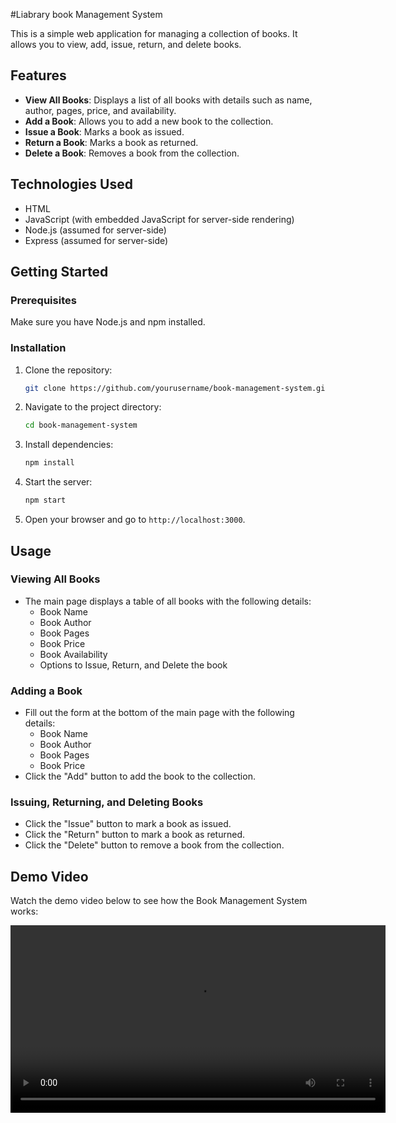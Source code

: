 #Liabrary book  Management System

This is a simple web application for managing a collection of books. It allows you to view, add, issue, return, and delete books.

## Features

- **View All Books**: Displays a list of all books with details such as name, author, pages, price, and availability.
- **Add a Book**: Allows you to add a new book to the collection.
- **Issue a Book**: Marks a book as issued.
- **Return a Book**: Marks a book as returned.
- **Delete a Book**: Removes a book from the collection.

## Technologies Used

- HTML
- JavaScript (with embedded JavaScript for server-side rendering)
- Node.js (assumed for server-side)
- Express (assumed for server-side)

## Getting Started

### Prerequisites

Make sure you have Node.js and npm installed.

### Installation

1. Clone the repository:
    ```bash
    git clone https://github.com/yourusername/book-management-system.git
    ```

2. Navigate to the project directory:
    ```bash
    cd book-management-system
    ```

3. Install dependencies:
    ```bash
    npm install
    ```

4. Start the server:
    ```bash
    npm start
    ```

5. Open your browser and go to `http://localhost:3000`.

## Usage

### Viewing All Books

- The main page displays a table of all books with the following details:
  - Book Name
  - Book Author
  - Book Pages
  - Book Price
  - Book Availability
  - Options to Issue, Return, and Delete the book

### Adding a Book

- Fill out the form at the bottom of the main page with the following details:
  - Book Name
  - Book Author
  - Book Pages
  - Book Price
- Click the "Add" button to add the book to the collection.

### Issuing, Returning, and Deleting Books

- Click the "Issue" button to mark a book as issued.
- Click the "Return" button to mark a book as returned.
- Click the "Delete" button to remove a book from the collection.

## Demo Video

Watch the demo video below to see how the Book Management System works:

<video width="600" controls>
  <source src="demo.mp4" type="video/mp4">
  Your browser does not support the video tag.
</video>


